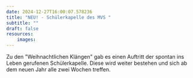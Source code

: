 ```yaml
---
date: 2024-12-27T16:00:07.578236
title: "NEU! - Schülerkapelle des MVS "
subtitle: ""
draft: false
resources:
    images: 
---
```


Zu den "Weihnachtlichen Klängen" gab es einen Auftritt der spontan ins Leben gerufenen Schülerkapelle. Diese wird weiter bestehen und sich ab dem neuen Jahr alle zwei Wochen treffen.
